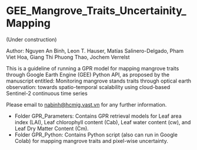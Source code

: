 # GEE_Mangrove_Traits_Uncertainity_Mapping

(Under construction)

Author: Nguyen An Binh, Leon T. Hauser, Matías Salinero-Delgado, Pham Viet Hoa, Giang Thi Phuong Thao, Jochem Verrelst

This is a guideline of running a GPR model for mapping mangrove traits through Google Earth Engine (GEE) Python API, as proposed by the manuscript entitled: Monitoring mangrove stands traits through optical earth observation: towards spatio-temporal scalability using cloud-based Sentinel-2 continuous time series

Please email to nabinh@hcmig.vast.vn for any further information.

* Folder GPR_Parameters: Contains GPR retrieval models for Leaf area index (LAI), Leaf chlorophyll content (Cab), Leaf water content (cw), and Leaf Dry Matter Content (Cm).
* Folder GPR_Python: Contains Python script (also can run in Google Colab) for mapping mangrove traits and pixel-wise uncertainty. 
